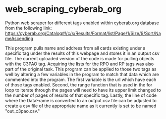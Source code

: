 # web_scraping_cyberab_org
Python web scraper for different tags enabled within cyberab.org database from the following link:
https://cyberab.org/Catalog#!/c/s/Results/Format/list/Page/1/Size/9/Sort/NameAscending

This program pulls name and address from all cards existing under a specific tag under the results of this webpage and stores it in an output csv file. The current uploaded version of the code is made for pulling objects with the C3PAO tag. Acquiring the lists for the RPO and RP tags was also part of the original task. This program can be applied to those two tags as well by altering a few variables in the program to match that data which are commented into the program. The first variable is the url which have each of those tags enabled. Second, the range function that is used in the for loop to iterate through the pages will need to have its upper limit changed to the number of pages of results of that specific tag. Lastly, the line of code where the DataFrame is converted to an output csv file can be adjusted to create a csv file of the appropriate name as it currently is set to be named "out_c3pao.csv."
